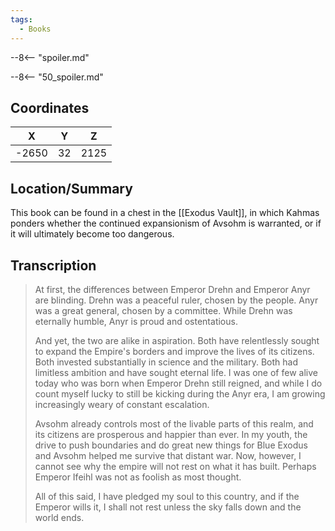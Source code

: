```yaml
---
tags:
  - Books
---
```


--8<-- "spoiler.md"

--8<-- "50_spoiler.md"

## Coordinates
| **X** | **Y** | **Z** |
| :---: | :---: | :---: |
| -2650 |  32   | 2125  |

## Location/Summary
This book can be found in a chest in the [[Exodus Vault]], in which Kahmas ponders whether the continued expansionism of Avsohm is warranted, or if it will ultimately become too dangerous.

## Transcription
> At first, the differences between Emperor Drehn and Emperor Anyr are blinding. Drehn was a peaceful ruler, chosen by the people. Anyr was a great general, chosen by a committee. While Drehn was eternally humble, Anyr is proud and ostentatious.
>
> And yet, the two are alike in aspiration. Both have relentlessly sought to expand the Empire's borders and improve the lives of its citizens. Both invested substantially in science and the military. Both had limitless ambition and have sought eternal life. I was one of few alive today who was born when Emperor Drehn still reigned, and while I do count myself lucky to still be kicking during the Anyr era, I am growing increasingly weary of constant escalation.
>
> Avsohm already controls most of the livable parts of this realm, and its citizens are prosperous and happier than ever. In my youth, the drive to push boundaries and do great new things for Blue Exodus and Avsohm helped me survive that distant war. Now, however, I cannot see why the empire will not rest on what it has built. Perhaps Emperor Ifeihl was not as foolish as most thought.
>
> All of this said, I have pledged my soul to this country, and if the Emperor wills it, I shall not rest unless the sky falls down and the world ends.

